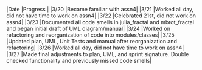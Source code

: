|Date |Progress |
|3/20 |Became familiar with assn4|
|3/21 |Worked all day, did not have time to work on assn4|
|3/22 |Celebrated 21st, did not work on assn4|
|3/23 |Documented all code smells in julia_fractal and mbrot_fractal and began initial draft of UML diagram/manual|
|3/24 |Worked on refactoring and reorganization of code into modules/classes|
|3/25 |Updated plan, UML, Unit Tests and manual after reorganization and refactoring|
|3/26 |Worked all day, did not have time to work on assn4|
|3/27 |Made final adjustments to plan, UML, and sprint signature. Double checked functionality and previously missed code smells|


